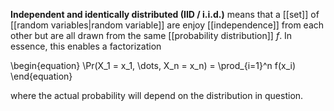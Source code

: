 **Independent and identically distributed (IID / i.i.d.)** means that a [[set]] of [[random variables|random variable]] are enjoy [[independence]] from each other but are all drawn from the same [[probability distribution]] $f$. In essence, this enables a factorization

\begin{equation}
\Pr(X_1 = x_1, \dots, X_n = x_n) = \prod_{i=1}^n f(x_i)
\end{equation}

where the actual probability will depend on the distribution in question.